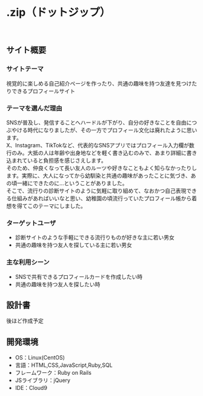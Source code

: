 # .zip（ドットジップ）
​
## サイト概要
### サイトテーマ
視覚的に楽しめる自己紹介ページを作ったり、共通の趣味を持つ友達を見つけたりできるプロフィールサイト
​
### テーマを選んだ理由
<!--なぜこのようなテーマにしたかを説明する-->
SNSが普及し、発信することへハードルが下がり、自分の好きなことを自由につぶやける時代になりましたが、その一方でプロフィール文化は廃れたように思います。<br>
X、Instagram、TikTokなど、代表的なSNSアプリではプロフィール入力欄が数行のみ。大抵の人は年齢や出身地などを軽く書き込むのみで、あまり詳細に書き込まれていると負担感を感じさえします。<br>
そのため、仲良くなって長い友人のルーツや好きなこともよく知らなかったりします。実際に、大人になってから幼馴染と共通の趣味があったことに気づき、あの頃一緒にできたのに…ということがありました。<br>
そこで、流行りの診断サイトのように気軽に取り組めて、なおかつ自己表現できる仕組みがあればいいなと思い、幼稚園の頃流行っていたプロフィール帳から着想を得てこのテーマにしました。
​
### ターゲットユーザ
- 診断サイトのような手軽にできる流行りものが好きな主に若い男女
- 共通の趣味を持つ友人を探している主に若い男女

### 主な利用シーン
- SNSで共有できるプロフィールカードを作成したい時
- 共通の趣味を持つ友人を探したい時
​
## 設計書
後ほど作成予定
​
## 開発環境
- OS：Linux(CentOS)
- 言語：HTML,CSS,JavaScript,Ruby,SQL
- フレームワーク：Ruby on Rails
- JSライブラリ：jQuery
- IDE：Cloud9